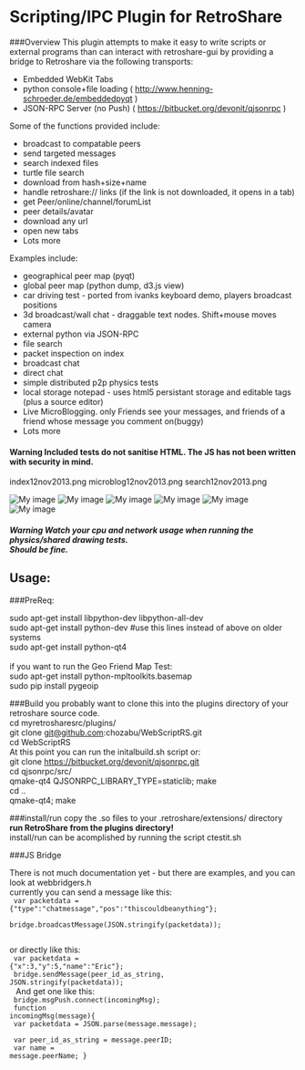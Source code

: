 Scripting/IPC Plugin for RetroShare
=========

###Overview
This plugin attempts to make it easy to write scripts or external programs than can interact with retroshare-gui by providing a bridge to Retroshare via the following transports:
- Embedded WebKit Tabs
- python console+file loading ( http://www.henning-schroeder.de/embeddedpyqt )
- JSON-RPC Server (no Push) ( https://bitbucket.org/devonit/qjsonrpc )

Some of the functions provided include:
- broadcast to compatable peers
- send targeted messages
- search indexed files
- turtle file search
- download from hash+size+name
- handle retroshare:// links (if the link is not downloaded, it opens in a tab)
- get Peer/online/channel/forumList
- peer details/avatar
- download any url
- open new tabs
- Lots more

Examples include:
- geographical peer map (pyqt)
- global peer map (python dump, d3.js view)
- car driving test - ported from ivanks keyboard demo, players broadcast positions<br/>
- 3d broadcast/wall chat - draggable text nodes. Shift+mouse moves camera<br/>
- external python via JSON-RPC
- file search
- packet inspection on index
- broadcast chat
- direct chat
- simple distributed p2p physics tests
- local storage notepad - uses html5 persistant storage and editable tags (plus a source editor)
- Live MicroBlogging. only Friends see your messages, and friends of a friend whose message you comment on(buggy)
- Lots more


#### Warning Included tests do not sanitise HTML. The JS has not been written with security in mind.
index12nov2013.png  microblog12nov2013.png  search12nov2013.png

![My image](http://chozabu.net/stuff/microblog12nov2013.png)
![My image](http://chozabu.net/stuff/search12nov2013.png)
![My image](http://chozabu.net/stuff/index12nov2013.png)
![My image](http://chozabu.net/stuff/WebScriptRS.png)
![My image](http://chozabu.net/stuff/WebScriptRS1.png)
![My image](http://chozabu.net/stuff/WebScriptRS2.png)

##### Warning Watch your cpu and network usage when running the physics/shared drawing tests.<br> Should be fine.

## Usage:

###PreReq:

sudo apt-get install libpython-dev libpython-all-dev<br>
sudo apt-get install python-dev #use this lines instead of above on older systems<br>
sudo apt-get install python-qt4<br>
<br>
if you want to run the Geo Friend Map Test:<br>
sudo apt-get install python-mpltoolkits.basemap<br>
sudo pip install pygeoip<br>

###Build
you probably want to clone this into the plugins directory of your retroshare source code.<br>
cd myretrosharesrc/plugins/ <br>
git clone git@github.com:chozabu/WebScriptRS.git<br>
cd WebScriptRS<br>
At this point you can run the initalbuild.sh script or:<br>
  git clone https://bitbucket.org/devonit/qjsonrpc.git<br>
  cd qjsonrpc/src/<br>
  qmake-qt4 QJSONRPC_LIBRARY_TYPE=staticlib; make<br>
  cd ..<br>
  qmake-qt4; make<br>

###install/run
copy the .so files to your .retroshare/extensions/ directory<br>
**run RetroShare from the plugins directory!**<br>
install/run can be acomplished by running the script ctestit.sh<br>

###JS Bridge

There is not much documentation yet - but there are examples, and you can look at webbridgers.h <br>
currently you can send a message like this: <br>
<code>
var packetdata = {"type":"chatmessage","pos":"thiscouldbeanything"}; <br>
bridge.broadcastMessage(JSON.stringify(packetdata)); <br>
</code>

or directly like this: <br>
<code>
var packetdata = {"x":3,"y":5,"name":"Eric"}; <br>
bridge.sendMessage(peer_id_as_string, JSON.stringify(packetdata)); <br>
</code>
And get one like this: <br>
<code>
bridge.msgPush.connect(incomingMsg); <br>
function incomingMsg(message){ <br>
  var packetdata = JSON.parse(message.message); <br>
  var peer_id_as_string = message.peerID; <br>
  var name = message.peerName;
}
</code>
